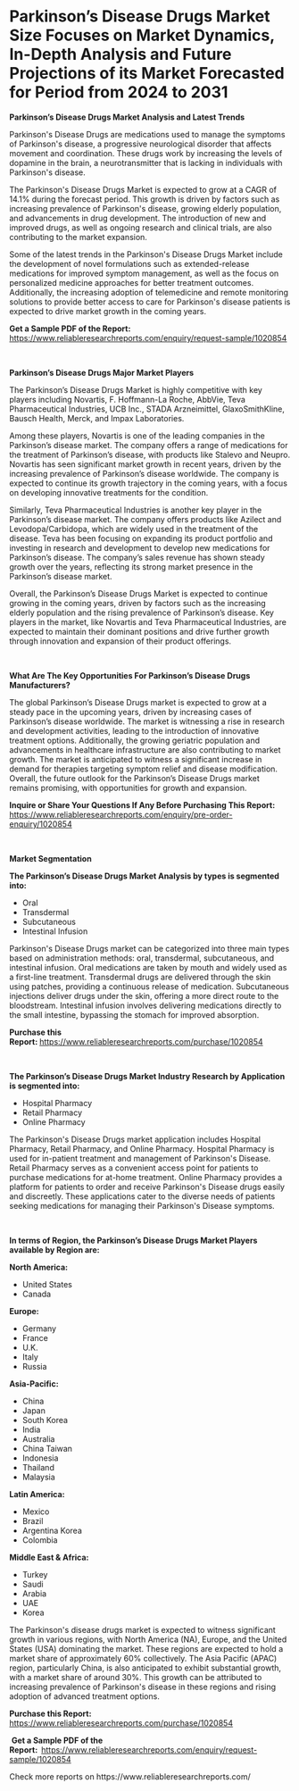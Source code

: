 <p><h1>Parkinson’s Disease Drugs Market Size Focuses on Market Dynamics, In-Depth Analysis and Future Projections of its Market Forecasted for Period from 2024 to 2031</h1></p><p><strong>Parkinson’s Disease Drugs Market Analysis and Latest Trends</strong></p>
<p><p>Parkinson's Disease Drugs are medications used to manage the symptoms of Parkinson's disease, a progressive neurological disorder that affects movement and coordination. These drugs work by increasing the levels of dopamine in the brain, a neurotransmitter that is lacking in individuals with Parkinson's disease.</p><p>The Parkinson's Disease Drugs Market is expected to grow at a CAGR of 14.1% during the forecast period. This growth is driven by factors such as increasing prevalence of Parkinson's disease, growing elderly population, and advancements in drug development. The introduction of new and improved drugs, as well as ongoing research and clinical trials, are also contributing to the market expansion.</p><p>Some of the latest trends in the Parkinson's Disease Drugs Market include the development of novel formulations such as extended-release medications for improved symptom management, as well as the focus on personalized medicine approaches for better treatment outcomes. Additionally, the increasing adoption of telemedicine and remote monitoring solutions to provide better access to care for Parkinson's disease patients is expected to drive market growth in the coming years.</p></p>
<p><strong>Get a Sample PDF of the Report:&nbsp;</strong> <a href="https://www.reliableresearchreports.com/enquiry/request-sample/1020854">https://www.reliableresearchreports.com/enquiry/request-sample/1020854</a></p>
<p>&nbsp;</p>
<p><strong>Parkinson’s Disease Drugs Major Market Players</strong></p>
<p><p>The Parkinson’s Disease Drugs Market is highly competitive with key players including Novartis, F. Hoffmann-La Roche, AbbVie, Teva Pharmaceutical Industries, UCB Inc., STADA Arzneimittel, GlaxoSmithKline, Bausch Health, Merck, and Impax Laboratories. </p><p>Among these players, Novartis is one of the leading companies in the Parkinson’s disease market. The company offers a range of medications for the treatment of Parkinson’s disease, with products like Stalevo and Neupro. Novartis has seen significant market growth in recent years, driven by the increasing prevalence of Parkinson’s disease worldwide. The company is expected to continue its growth trajectory in the coming years, with a focus on developing innovative treatments for the condition.</p><p>Similarly, Teva Pharmaceutical Industries is another key player in the Parkinson’s disease market. The company offers products like Azilect and Levodopa/Carbidopa, which are widely used in the treatment of the disease. Teva has been focusing on expanding its product portfolio and investing in research and development to develop new medications for Parkinson’s disease. The company’s sales revenue has shown steady growth over the years, reflecting its strong market presence in the Parkinson’s disease market.</p><p>Overall, the Parkinson’s Disease Drugs Market is expected to continue growing in the coming years, driven by factors such as the increasing elderly population and the rising prevalence of Parkinson’s disease. Key players in the market, like Novartis and Teva Pharmaceutical Industries, are expected to maintain their dominant positions and drive further growth through innovation and expansion of their product offerings.</p></p>
<p>&nbsp;</p>
<p><strong>What Are The Key Opportunities For Parkinson’s Disease Drugs Manufacturers?</strong></p>
<p><p>The global Parkinson’s Disease Drugs market is expected to grow at a steady pace in the upcoming years, driven by increasing cases of Parkinson’s disease worldwide. The market is witnessing a rise in research and development activities, leading to the introduction of innovative treatment options. Additionally, the growing geriatric population and advancements in healthcare infrastructure are also contributing to market growth. The market is anticipated to witness a significant increase in demand for therapies targeting symptom relief and disease modification. Overall, the future outlook for the Parkinson’s Disease Drugs market remains promising, with opportunities for growth and expansion.</p></p>
<p><strong>Inquire or Share Your Questions If Any Before Purchasing This Report:</strong> <a href="https://www.reliableresearchreports.com/enquiry/pre-order-enquiry/1020854">https://www.reliableresearchreports.com/enquiry/pre-order-enquiry/1020854</a></p>
<p>&nbsp;</p>
<p><strong>Market Segmentation</strong></p>
<p><strong>The Parkinson’s Disease Drugs Market Analysis by types is segmented into:</strong></p>
<p><ul><li>Oral</li><li>Transdermal</li><li>Subcutaneous</li><li>Intestinal Infusion</li></ul></p>
<p><p>Parkinson's Disease Drugs market can be categorized into three main types based on administration methods: oral, transdermal, subcutaneous, and intestinal infusion. Oral medications are taken by mouth and widely used as a first-line treatment. Transdermal drugs are delivered through the skin using patches, providing a continuous release of medication. Subcutaneous injections deliver drugs under the skin, offering a more direct route to the bloodstream. Intestinal infusion involves delivering medications directly to the small intestine, bypassing the stomach for improved absorption.</p></p>
<p><strong>Purchase this Report:&nbsp;</strong><a href="https://www.reliableresearchreports.com/purchase/1020854">https://www.reliableresearchreports.com/purchase/1020854</a></p>
<p>&nbsp;</p>
<p><strong>The Parkinson’s Disease Drugs Market Industry Research by Application is segmented into:</strong></p>
<p><ul><li>Hospital Pharmacy</li><li>Retail Pharmacy</li><li>Online Pharmacy</li></ul></p>
<p><p>The Parkinson's Disease Drugs market application includes Hospital Pharmacy, Retail Pharmacy, and Online Pharmacy. Hospital Pharmacy is used for in-patient treatment and management of Parkinson's Disease. Retail Pharmacy serves as a convenient access point for patients to purchase medications for at-home treatment. Online Pharmacy provides a platform for patients to order and receive Parkinson's Disease drugs easily and discreetly. These applications cater to the diverse needs of patients seeking medications for managing their Parkinson's Disease symptoms.</p></p>
<p>&nbsp;</p>
<p><strong>In terms of Region, the Parkinson’s Disease Drugs Market Players available by Region are:</strong></p>
<p>
    <p> <strong> North America: </strong>
        <ul>
            <li>United States</li>
            <li>Canada</li>
        </ul>
        </p> 
    <p> <strong> Europe: </strong>
        <ul>
            <li>Germany</li>
            <li>France</li>
            <li>U.K.</li>
            <li>Italy</li>
            <li>Russia</li>
        </ul>
        </p> 
    <p> <strong> Asia-Pacific: </strong>
        <ul>
            <li>China</li>
            <li>Japan</li>
            <li>South Korea</li>
            <li>India</li>
            <li>Australia</li>
            <li>China Taiwan</li>
            <li>Indonesia</li>
            <li>Thailand</li>
            <li>Malaysia</li>
        </ul>
        </p> 
    <p> <strong> Latin America: </strong>
        <ul>
            <li>Mexico</li>
            <li>Brazil</li>
            <li>Argentina Korea</li>
            <li>Colombia</li>
        </ul>
        </p> 
    <p> <strong> Middle East & Africa: </strong>
        <ul>
            <li>Turkey</li>
            <li>Saudi</li>
            <li>Arabia</li>
            <li>UAE</li>
            <li>Korea</li>
        </ul>
    </p>
    </p>
<p><p>The Parkinson's disease drugs market is expected to witness significant growth in various regions, with North America (NA), Europe, and the United States (USA) dominating the market. These regions are expected to hold a market share of approximately 60% collectively. The Asia Pacific (APAC) region, particularly China, is also anticipated to exhibit substantial growth, with a market share of around 30%. This growth can be attributed to increasing prevalence of Parkinson's disease in these regions and rising adoption of advanced treatment options.</p></p>
<p><strong>Purchase this Report: </strong><a href="https://www.reliableresearchreports.com/purchase/1020854">https://www.reliableresearchreports.com/purchase/1020854</a></p>
<p>&nbsp;<strong>Get a Sample PDF of the Report:&nbsp;&nbsp;</strong><a href="https://www.reliableresearchreports.com/enquiry/request-sample/1020854">https://www.reliableresearchreports.com/enquiry/request-sample/1020854</a></p>
<p><strong></strong></p>
<p>Check more reports on https://www.reliableresearchreports.com/</p>